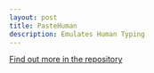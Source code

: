 ```yaml
---
layout: post
title: PasteHuman
description: Emulates Human Typing
---
```

[Find out more in the repository](https://github.com/TheManWhoLikesToCode/PasteHuman)
